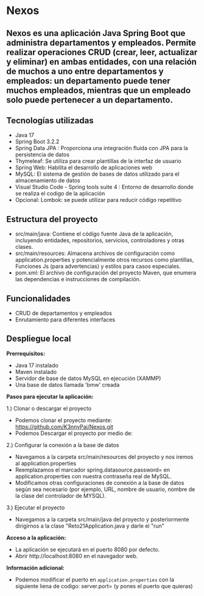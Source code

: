 # Nexos

## Nexos es una aplicación Java Spring Boot que administra departamentos y empleados. Permite realizar operaciones CRUD (crear, leer, actualizar y eliminar) en ambas entidades, con una relación de muchos a uno entre departamentos y empleados: un departamento puede tener muchos empleados, mientras que un empleado solo puede pertenecer a un departamento.

## Tecnologías utilizadas

* Java 17
* Spring Boot 3.2.2
* Spring Data JPA : Proporciona una integración fluida con JPA para la persistencia de datos
* Thymeleaf: Se utiliza para crear plantillas de la interfaz de usuario
* Spring Web: Habilita el desarrollo de aplicaciones web
* MySQL: El sistema de gestión de bases de datos utilizado para el almacenamiento de datos
* Visual Studio Code - Spring tools suite 4 : Entorno de desarrollo donde se realiza el codigo de la aplicación
* Opcional: Lombok: se puede utilizar para reducir código repetitivo

## Estructura del proyecto

* src/main/java: Contiene el código fuente Java de la aplicación, incluyendo entidades, repositorios, servicios, controladores y otras clases.
* src/main/resources: Almacena archivos de configuración como application.properties y potencialmente otros recursos como plantillas, Funciones Js (para advertencias) y estilos para casos especiales.
* pom.xml: El archivo de configuración del proyecto Maven, que enumera las dependencias e instrucciones de compilación.

## Funcionalidades

* CRUD de departamentos y empleados
* Enrutamiento para diferentes interfaces

## Despliegue local

**Prerrequisitos:**

* Java 17 instalado
* Maven instalado
* Servidor de base de datos MySQL en ejecución (XAMMP) 
* Una base de datos llamada 'bmw' creada

**Pasos para ejecutar la aplicación:**

1.) Clonar o descargar el proyecto

* Podemos clonar el proyecto mediante: https://github.com/K3nnyPai/Nexos.git
* Podemos Descargar el proyecto por medio de:

2.) Configurar la conexión a la base de datos

* Navegamos a la carpeta src/main/resources del proyecto y nos iremos al application.properties
* Reemplazamos el marcador spring.datasource.password= en application.properties con nuestra contraseña real de MySQL.
* Modificamos otras configuraciones de conexión a la base de datos según sea necesario (por ejemplo, URL, nombre de usuario, nombre de la clase del controlador de MYSQL).

3.) Ejecutar el proyecto

* Navegamos a la carpeta src/main/java del proyecto y posteriormente dirigirnos a la clase "Reto21Application.java y darle el "run"

**Acceso a la aplicación:**

* La aplicación se ejecutará en el puerto 8080 por defecto.
* Abrir http://localhost:8080 en el navegador web.

**Información adicional:**

* Podemos modificar el puerto en `application.properties` con la siguiente liena de codigo: server.port= (y pones el puerto que quieras)
